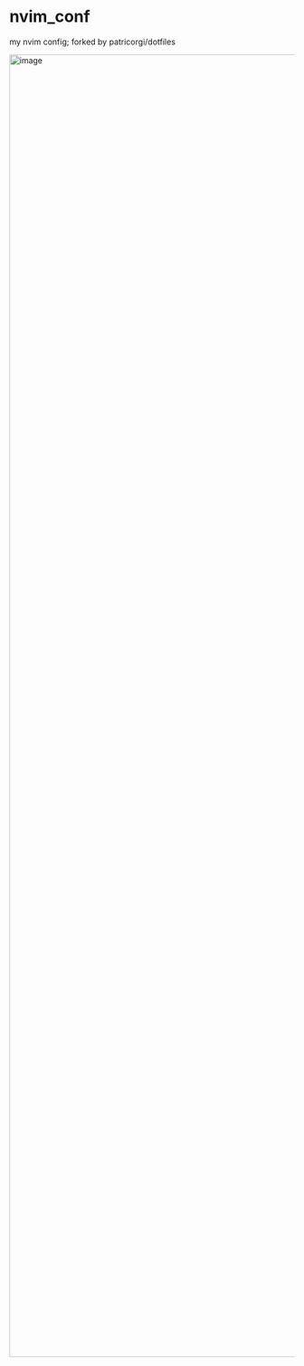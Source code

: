 # nvim_conf
my nvim config; forked by patricorgi/dotfiles

<img width="4096" height="2304" alt="image" src="https://github.com/user-attachments/assets/29dac782-ffc9-4e5d-aafe-5e0d5022dbca" />
